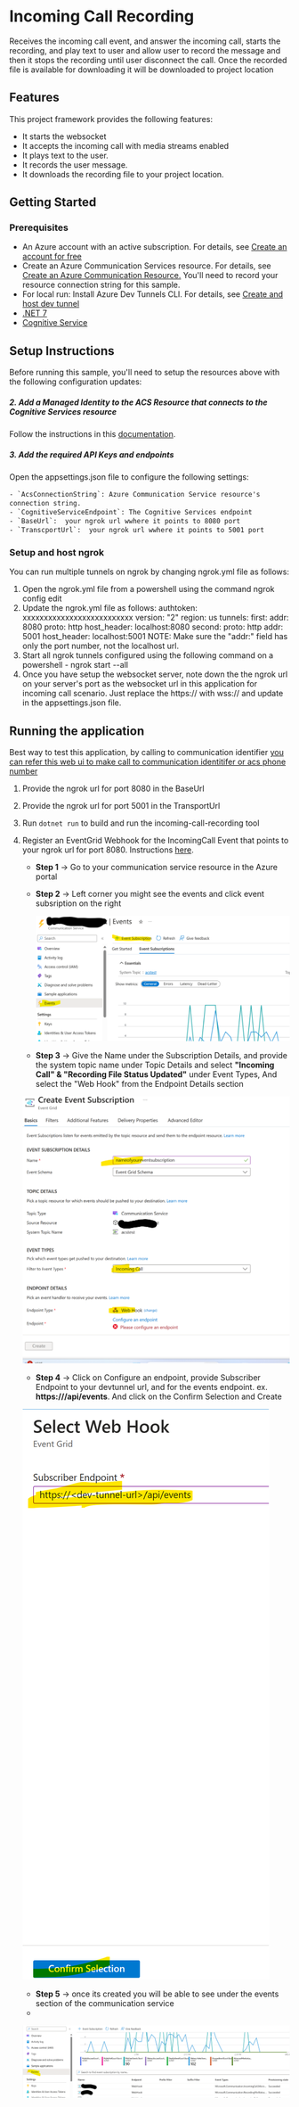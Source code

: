 # Incoming Call Recording

Receives the incoming call event, and answer the incoming call, starts the recording, and play text to user and allow user to record the message and then it stops the recording until user disconnect the call. Once the recorded file is available for downloading it will be downloaded to project location

## Features

This project framework provides the following features:
* It starts the websocket
* It accepts the incoming call with media streams enabled
* It plays text to the user.
* It records the user message.
* It downloads the recording file to your project location.

## Getting Started

### Prerequisites

* An Azure account with an active subscription. For details, see [Create an account for free](https://aka.ms/Mech-Azureaccount) 
* Create an Azure Communication Services resource. For details, see [Create an Azure Communication Resource.](https://learn.microsoft.com/en-us/azure/communication-services/quickstarts/create-communication-resource?tabs=windows&pivots=platform-azp) You'll need to record your resource connection string for this sample.
* For local run: Install Azure Dev Tunnels CLI. For details, see [Create and host dev tunnel](https://learn.microsoft.com/en-us/azure/developer/dev-tunnels/get-started?tabs=windows)
* [.NET 7](https://dotnet.microsoft.com/download)
* [Cognitive Service ](https://learn.microsoft.com/en-us/azure/search/search-create-service-portal)

## Setup Instructions

Before running this sample, you'll need to setup the resources above with the following configuration updates:

##### 2. Add a Managed Identity to the ACS Resource that connects to the Cognitive Services resource
Follow the instructions in this [documentation](https://learn.microsoft.com/en-us/azure/communication-services/concepts/call-automation/azure-communication-services-azure-cognitive-services-integration).

##### 3. Add the required API Keys and endpoints
Open the appsettings.json file to configure the following settings:

    
    - `AcsConnectionString`: Azure Communication Service resource's connection string.
    - `CognitiveServiceEndpoint`: The Cognitive Services endpoint
    - `BaseUrl`:  your ngrok url wwhere it points to 8080 port
	- `TranscportUrl`:  your ngrok url wwhere it points to 5001 port

### Setup and host ngrok

You can run multiple tunnels on ngrok by changing ngrok.yml file as follows:

1. Open the ngrok.yml file from a powershell using the command ngrok config edit
2. Update the ngrok.yml file as follows:
    authtoken: xxxxxxxxxxxxxxxxxxxxxxxxxx
    version: "2"
    region: us
    tunnels:
    first:
        addr: 8080
        proto: http 
        host_header: localhost:8080
    second:
        proto: http
        addr: 5001
        host_header: localhost:5001
NOTE: Make sure the "addr:" field has only the port number, not the localhost url.
3. Start all ngrok tunnels configured using the following command on a powershell - ngrok start --all
4. Once you have setup the websocket server, note down the the ngrok url on your server's port as the websocket url in this application for incoming call scenario. Just replace the https:// with wss:// and update in the appsettings.json file.

## Running the application

Best way to test this application, by calling to communication identifier [you can refer this web ui to make call to communication identitifer or acs phone number](https://github.com/Azure-Samples/communication-services-web-calling-tutorial/blob/main/README.md)

1. Provide the ngrok url for port 8080 in the BaseUrl
2. Provide the ngrok url for port 5001 in the TransportUrl
3. Run `dotnet run` to build and run the incoming-call-recording tool
4. Register an EventGrid Webhook for the IncomingCall Event that points to your ngrok url for port 8080. Instructions [here](https://learn.microsoft.com/en-us/azure/communication-services/concepts/call-automation/incoming-call-notification).
   
   - **Step 1** -> Go to your communication service resource in the Azure portal
   - **Step 2** -> Left corner you might see the events and click event subsription on the right
     
     ![CS_EventCreation](../docs/CS_Event_Creation_Step1.png)

   - **Step 3** -> Give the Name under the Subscription Details, and provide the system topic name under Topic Details and select **"Incoming Call" & "Recording File Status Updated"** under Event Types, And select the "Web Hook" from the Endpoint Details section
     
   ![CS_EventCreation](../docs/CS_Event_Creation_Step2.png)

   - **Step 4** -> Click on Configure an endpoint, provide Subscriber Endpoint to your devtunnel url, and for the events endpoint. ex. **https://<devtunnelurl>/api/events**. And click on the Confirm Selection and Create
     
    ![CS_EventCreation](../docs/CS_Event_Creation_Step3.png)

   - **Step 5** -> once its created you will be able to see under the events section of the communication service
   - 
    ![CS_EventCreation](../docs/CS_Event_Creation_Step4.png)



   

